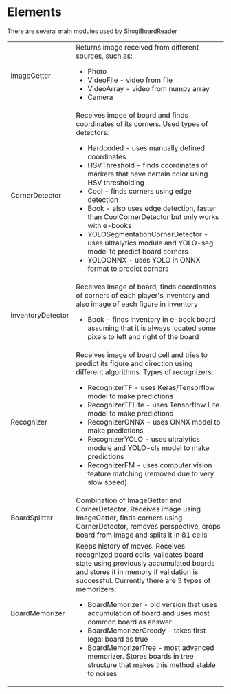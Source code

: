 # Elements

There are several main modules used by ShogiBoardReader


<table>
<tr>
    <td>ImageGetter</td>    
    <td>
        Returns image received from different sources, such as:
        <ul>
            <li>Photo</li>
            <li>VideoFile - video from file</li>
            <li>VideoArray - video from numpy array</li>
            <li>Camera</li>
        </ul>
    </td>    
</tr>
<tr>
    <td>CornerDetector</td>    
    <td>
        Receives image of board and finds coordinates of its corners. Used types of detectors:
        <ul>
            <li>Hardcoded - uses manually defined coordinates</li>
            <li>HSVThreshold - finds coordinates of markers that have certain color using HSV thresholding</li>
            <li>Cool - finds corners using edge detection</li>
            <li>Book - also uses edge detection, faster than CoolCornerDetector but only works with e-books</li>
            <li>YOLOSegmentationCornerDetector - uses ultralytics module and YOLO-seg model to predict board corners</li>
            <li>YOLOONNX - uses YOLO in ONNX format to predict corners</li>
        </ul>
    </td>    
</tr>
<tr>
    <td>InventoryDetector</td>    
    <td>
        Receives image of board, finds coordinates of corners of each player's inventory and also image of each figure in inventory
        <ul>
            <li>Book - finds inventory in e-book board assuming that it is always located some pixels to left and right of the board</li>
        </ul>
    </td>    
</tr>
<tr>
    <td>Recognizer</td>    
    <td>
        Receives image of board cell and tries to predict its figure and direction using different algorithms.
        Types of recognizers:
        <ul>
            <li>RecognizerTF - uses Keras/Tensorflow model to make predictions</li>
            <li>RecognizerTFLite - uses Tensorflow Lite model to make predictions</li>
            <li>RecognizerONNX - uses ONNX model to make predictions</li>
            <li>RecognizerYOLO - uses ultralytics module and YOLO-cls model to make predictions</li>
            <li>RecognizerFM - uses computer vision feature matching (removed due to very slow speed)</li>
        </ul>
    </td>    
</tr>
<tr>
    <td>BoardSplitter</td>
    <td>
        Combination of ImageGetter and CornerDetector. 
        Receives image using ImageGetter, finds corners using CornerDetector,
        removes perspective, crops board from image and splits it in 81 cells
    </td>
</tr>
<tr>
    <td>BoardMemorizer</td>
    <td>
        Keeps history of moves. Receives recognized board cells, 
        validates board state using previously accumulated boards
        and stores it in memory if validation is successful.
        Currently there are 3 types of memorizers:
        <ul>
            <li>BoardMemorizer - old version that uses accumulation of board and uses most common board as answer</li>
            <li>BoardMemorizerGreedy - takes first legal board as true</li>
            <li>BoardMemorizerTree - most advanced memorizer. Stores boards in tree structure that makes this method stable to noises</li>
        </ul>
    </td>
</tr>
</table>
